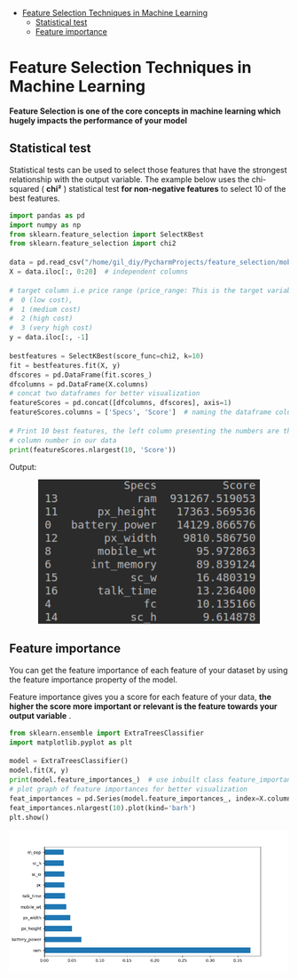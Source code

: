 <!--ts-->
   * [Feature Selection Techniques in Machine Learning](#feature-selection-techniques-in-machine-learning)
      * [Statistical test](#statistical-test)
      * [Feature importance](#feature-importance)

<!-- Added by: gil_diy, at: 2019-09-23T15:35+03:00 -->

<!--te-->


# Feature Selection Techniques in Machine Learning

**Feature Selection is one of the core concepts in machine learning which hugely impacts the performance of your model**

## Statistical test

Statistical tests can be used to select those features that have
the strongest relationship with the output variable.
The example below uses the chi-squared ( **chi²** ) statistical test **for non-negative features** to select 10 of the best features.

```python
import pandas as pd
import numpy as np
from sklearn.feature_selection import SelectKBest
from sklearn.feature_selection import chi2

data = pd.read_csv("/home/gil_diy/PycharmProjects/feature_selection/mobile-price-classification/train.csv")
X = data.iloc[:, 0:20]  # independent columns

# target column i.e price range (price_range: This is the target variable with a value:
#  0 (low cost),
#  1 (medium cost)
#  2 (high cost)
#  3 (very high cost)
y = data.iloc[:, -1]

bestfeatures = SelectKBest(score_func=chi2, k=10)
fit = bestfeatures.fit(X, y)
dfscores = pd.DataFrame(fit.scores_)
dfcolumns = pd.DataFrame(X.columns)
# concat two dataframes for better visualization
featureScores = pd.concat([dfcolumns, dfscores], axis=1)
featureScores.columns = ['Specs', 'Score']  # naming the dataframe columns

# Print 10 best features, the left column presenting the numbers are the actual
# column number in our data
print(featureScores.nlargest(10, 'Score'))

```
Output:

<p align="center">
  <img src="./images/machine-learning/feature_selection1.png" width="400" title="bla!">
</p>


## Feature importance

You can get the feature importance of each feature of your dataset by using the feature importance property of the model.

Feature importance gives you a score for each feature of your data, **the higher the score more important or relevant is the feature towards your output variable** .

```python
from sklearn.ensemble import ExtraTreesClassifier
import matplotlib.pyplot as plt

model = ExtraTreesClassifier()
model.fit(X, y)
print(model.feature_importances_)  # use inbuilt class feature_importances of tree based classifiers
# plot graph of feature importances for better visualization
feat_importances = pd.Series(model.feature_importances_, index=X.columns)
feat_importances.nlargest(10).plot(kind='barh')
plt.show()
```
<p align="center">
  <img src="./images/machine-learning/feature_selection2.png" width="600" title="bla!">
</p>
